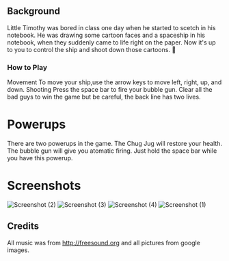 ## Background

Little Timothy was bored in class one day when he started to scetch in his notebook. He was drawing some cartoon faces and a spaceship in his notebook, when they suddenly came to life right on the paper. Now it's up to you to control the ship and shoot down those cartoons. :hankey:

### How to Play

Movement
	To move your ship,use the arrow keys to move left, right, up, and down.
Shooting
	Press the space bar to fire your bubble gun. 
Clear all the bad guys to win the game but be careful, the back line has two lives.

#  Powerups

There are two powerups in the game. The Chug Jug will restore your health. The bubble gun will give you atomatic firing. Just hold the space bar while you have this powerup.

# Screenshots


![Screenshot (2)](https://user-images.githubusercontent.com/49493324/56055545-b4cdba80-5d27-11e9-9707-9aebe2200ba3.png)
![Screenshot (3)](https://user-images.githubusercontent.com/49493324/56055546-b4cdba80-5d27-11e9-8e63-f23287a28060.png)
![Screenshot (4)](https://user-images.githubusercontent.com/49493324/56055547-b4cdba80-5d27-11e9-87a9-aab9842966d8.png)
![Screenshot (1)](https://user-images.githubusercontent.com/49493324/56055549-b4cdba80-5d27-11e9-8f32-b0a2dbbe7df2.png)

## Credits
All music was from http://freesound.org and all pictures from google images.
